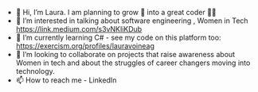 - 👋 Hi, I’m Laura. I am planning to grow :seedling: into a great coder :woman_technologist: 
- 👀 I’m interested in talking about software engineering , Women in Tech https://link.medium.com/s3vNKIiKDub
- 🌱 I’m currently learning C# - see my code on this platform too: https://exercism.org/profiles/lauravoineag
- 💞️ I’m looking to collaborate on projects that raise awareness about Women in tech and about the  struggles of career changers moving into technology.
- 📫 How to reach me - LinkedIn 

<!---
lauravoineag/lauravoineag is a ✨ special ✨ repository because its `README.md` (this file) appears on your GitHub profile.
You can click the Preview link to take a look at your changes.
--->

